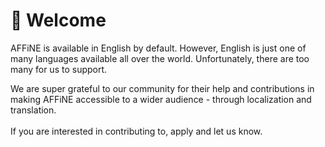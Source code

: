 # 🎉 Welcome

AFFiNE is available in English by default. However, English is just one of many languages available all over the world. Unfortunately, there are too many for us to support.

We are super grateful to our community for their help and contributions in making AFFiNE accessible to a wider audience - through localization and translation.\
\
If you are interested in contributing to, apply and let us know.
